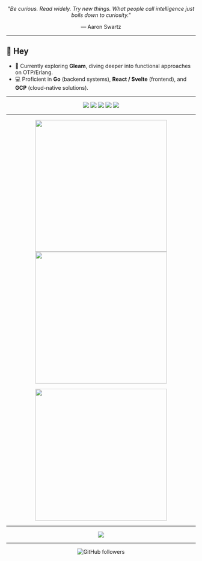 <p align="center">
  <i>"Be curious. Read widely. Try new things. What people call intelligence just boils down to curiosity."</i>
</p>
<p align="center">— Aaron Swartz</p>

---

## 👋 Hey

- 🔭 Currently exploring **Gleam**, diving deeper into functional approaches on OTP/Erlang.  
- 💻 Proficient in **Go** (backend systems), **React / Svelte** (frontend), and **GCP** (cloud-native solutions).   
---

<p align="center">
  <!-- Backend -->
  <img src="https://img.shields.io/badge/Go-00ADD8?logo=go&logoColor=white&style=for-the-badge" />
  <img src="https://img.shields.io/badge/Gleam-FFAFF3?logo=gleam&logoColor=black&style=for-the-badge" />
  <!-- Frontend -->
  <img src="https://img.shields.io/badge/React-61DAFB?logo=react&logoColor=black&style=for-the-badge" />
  <img src="https://img.shields.io/badge/Svelte-FF3E00?logo=svelte&logoColor=white&style=for-the-badge" />
  <!-- Cloud -->
  <img src="https://img.shields.io/badge/GCP-4285F4?logo=google-cloud&logoColor=white&style=for-the-badge" />
</p>

---

<p align="center">
  <img src="https://github-readme-stats.vercel.app/api?username=AJ-Brown-InTech&show_icons=true&theme=tokyonight" width="350" />
  <img src="https://github-readme-streak-stats.herokuapp.com/?user=AJ-Brown-InTech&theme=tokyonight" width="350" />
</p>

<p align="center">
  <img src="https://github-readme-stats.vercel.app/api/top-langs/?username=AJ-Brown-InTech&layout=compact&theme=tokyonight" width="350" />
</p>

---

<p align="center">
  <img src="https://github-profile-trophy.vercel.app/?username=AJ-Brown-InTech&theme=tokyonight&margin-w=10&margin-h=10&row=1&column=6" />
</p>

---

<p align="center">
  <img src="https://img.shields.io/github/followers/AJ-Brown-InTech?style=for-the-badge&logo=github" alt="GitHub followers" />
</p>
